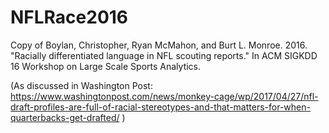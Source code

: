 # NFLRace2016

Copy of Boylan, Christopher, Ryan McMahon, and Burt L. Monroe. 2016. "Racially differentiated language in NFL scouting reports." In ACM SIGKDD 16 Workshop on Large Scale Sports Analytics. 

(As discussed in Washington Post: https://www.washingtonpost.com/news/monkey-cage/wp/2017/04/27/nfl-draft-profiles-are-full-of-racial-stereotypes-and-that-matters-for-when-quarterbacks-get-drafted/ )
